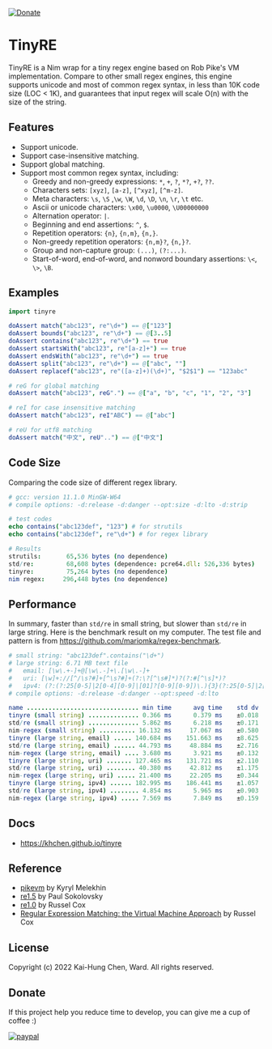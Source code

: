 [![Donate](https://img.shields.io/badge/Donate-PayPal-green.svg)](https://paypal.me/khchen0915?country.x=TW&locale.x=zh_TW)

# TinyRE
TinyRE is a Nim wrap for a tiny regex engine based on Rob Pike's VM
implementation. Compare to other small regex engines, this engine supports
unicode and most of common regex syntax, in less than 10K code size (LOC < 1K),
and guarantees that input regex will scale O(n) with the size of the string.

## Features
* Support unicode.
* Support case-insensitive matching.
* Support global matching.
* Support most common regex syntax, including:
  * Greedy and non-greedy expressions: `*`, `+`, `?`, `*?`, `+?`, `??`.
  * Characters sets: `[xyz]`, `[a-z]`, `[^xyz]`, `[^m-z]`.
  * Meta characters: `\s`, `\S` ,`\w`, `\W`, `\d`, `\D`, `\n`, `\r`, `\t` etc.
  * Ascii or unicode characters: `\x00`, `\u0000`, `\U00000000`
  * Alternation operator: `|`.
  * Beginning and end assertions: `^`, `$`.
  * Repetition operators: `{n}`, `{n,m}`, `{n,}`.
  * Non-greedy repetition operators: `{n,m}?`, `{n,}?`.
  * Group and non-capture group: `(...)`, `(?:...)`.
  * Start-of-word, end-of-word, and nonword boundary assertions: `\<`, `\>`, `\B`.

## Examples
```nim
import tinyre

doAssert match("abc123", re"\d+") == @["123"]
doAssert bounds("abc123", re"\d+") == @[3..5]
doAssert contains("abc123", re"\d+") == true
doAssert startsWith("abc123", re"[a-z]+") == true
doAssert endsWith("abc123", re"\d+") == true
doAssert split("abc123", re"\d+") == @["abc", ""]
doAssert replacef("abc123", re"([a-z]+)(\d+)", "$2$1") == "123abc"

# reG for global matching
doAssert match("abc123", reG".") == @["a", "b", "c", "1", "2", "3"]

# reI for case insensitive matching
doAssert match("abc123", reI"ABC") == @["abc"]

# reU for utf8 matching
doAssert match("中文", reU"..") == @["中文"]
```

## Code Size

Comparing the code size of different regex library.

```nim
# gcc: version 11.1.0 MinGW-W64
# compile options: -d:release -d:danger --opt:size -d:lto -d:strip

# test codes
echo contains("abc123def", "123") # for strutils
echo contains("abc123def", re"\d+") # for regex library

# Results
strutils:       65,536 bytes (no dependence)
std/re:         68,608 bytes (dependence: pcre64.dll: 526,336 bytes)
tinyre:         75,264 bytes (no dependence)
nim regex:     296,448 bytes (no dependence)
```

## Performance

In summary, faster than `std/re` in small string, but slower than `std/re`
in large string. Here is the benchmark result on my computer. The test file
and pattern is from https://github.com/mariomka/regex-benchmark.

```nim
# small string: "abc123def".contains("\d+")
# large string: 6.71 MB text file
#   email: [\w\.+-]+@[\w\.-]+\.[\w\.-]+
#   uri: [\w]+://[^/\s?#]+[^\s?#]+(?:\?[^\s#]*)?(?:#[^\s]*)?
#   ipv4: (?:(?:25[0-5]|2[0-4][0-9]|[01]?[0-9][0-9])\.){3}(?:25[0-5]|2[0-4][0-9]|[01]?[0-9][0-9])
# compile options: -d:release -d:danger --opt:speed -d:lto

name ............................... min time      avg time    std dv   runs
tinyre (small string) .............. 0.366 ms      0.379 ms    ±0.018  x1000
std/re (small string) .............. 5.862 ms      6.218 ms    ±0.171   x797
nim-regex (small string) .......... 16.132 ms     17.067 ms    ±0.580   x288
tinyre (large string, email) ..... 140.684 ms    151.663 ms    ±8.625    x33
std/re (large string, email) ...... 44.793 ms     48.884 ms    ±2.716   x102
nim-regex (large string, email) .... 3.680 ms      3.921 ms    ±0.132  x1000
tinyre (large string, uri) ....... 127.465 ms    131.721 ms    ±2.110    x38
std/re (large string, uri) ........ 40.380 ms     42.812 ms    ±1.175   x117
nim-regex (large string, uri) ..... 21.400 ms     22.205 ms    ±0.344   x225
tinyre (large string, ipv4) ...... 182.995 ms    186.441 ms    ±1.057    x27
std/re (large string, ipv4) ........ 4.854 ms      5.965 ms    ±0.903   x838
nim-regex (large string, ipv4) ..... 7.569 ms      7.849 ms    ±0.159   x635
```

## Docs
* https://khchen.github.io/tinyre

## Reference
* [pikevm](https://github.com/kyx0r/pikevm "pikevm") by Kyryl Melekhin
* [re1.5](https://github.com/pfalcon/re1.5 "re1.5") by Paul Sokolovsky
* [re1.0](https://code.google.com/archive/p/re1/ "re1.0") by Russel Cox
* [Regular Expression Matching: the Virtual Machine Approach](https://swtch.com/~rsc/regexp/regexp2.html "Regular Expression Matching: the Virtual Machine Approach") by Russel Cox

## License
Copyright (c) 2022 Kai-Hung Chen, Ward. All rights reserved.

## Donate
If this project help you reduce time to develop, you can give me a cup of coffee :)

[![paypal](https://www.paypalobjects.com/en_US/i/btn/btn_donateCC_LG.gif)](https://paypal.me/khchen0915?country.x=TW&locale.x=zh_TW)
